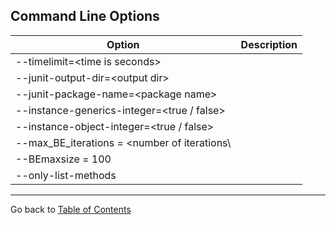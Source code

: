 
## Command Line Options


| Option    | Description |
| -----------------------------------------|  ------- |
| --timelimit=\<time is seconds\>   		 |         |
| --junit-output-dir=\<output dir\> 		|          |
| --junit-package-name=\<package name\>    |          |
| --instance-generics-integer=\<true / false\>    |          |
| --instance-object-integer=\<true / false\>    |          |
| --max_BE_iterations = \<number of iterations\ |         |
| --BEmaxsize = 100								  ||
| --only-list-methods				|			|


* * *

Go back to [Table of Contents](README.md)
